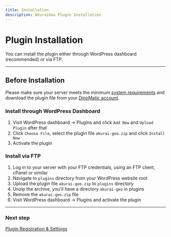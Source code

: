 ```yaml
---
title: Installation
description: AkuraiGeo Plugin Installation
---
```


# Plugin Installation

You can install the plugin either through WordPress dashboard (recommended) or via FTP.

---

## Before Installation

Please make sure your server meets the minimum [system requirements](/docs/akurai-geo/#requirements) and download the plugin file from your [DinoMatic account](https://dinomatic.com/account).

### Install through WordPress Dashboard

1. Visit WordPress dashboard &#8594; Plugins and click `Add New` and `Upload Plugin` after that
2. Click `Choose File`, select the plugin file `akurai-geo.zip` and click `Install Now`
3. Activate the plugin

### Install via FTP

1. Log in to your server with your FTP credentials, using an FTP client, cPanel or similar
2. Navigate to `plugins` directory from your WordPress website root
3. Upload the plugin file `akurai-geo.zip` to `plugins` directory
4. Unzip the archive, you'll have a directory `akurai-geo` in plugins
5. Remove the `akurai-geo.zip` file
6. Visit WordPress dashboard &#8594; Plugins and activate the plugin

---

### Next step

[Plugin Registration & Settings](/docs/akurai-geo/settings/)
